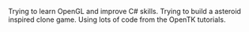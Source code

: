 Trying to learn OpenGL and improve C# skills. Trying to build a asteroid inspired clone game. Using lots of code from the OpenTK tutorials.